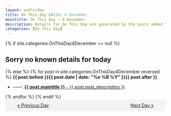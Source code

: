 ```yaml
---
layout: onthisday
title: On This Day &#124; 4 December
maintitle: On This Day — 4 December
description: Details for On This Day are generated by the posts added to the website so the content is subject to changes/updates over time.
categories: [On This Day]
---
```


{% if site.categories.OnThisDay4December == null %}
<h2>Sorry no known details for today</h2>
{% else %}
{% for post in site.categories.OnThisDay4December reversed %}
<strong>{{ post.before }}{{ post.date | date: "%e %B %Y" }}{{ post.after }}</strong>
<ul>
<li> ——: <a class="{{ post.class }}" href="{{ post.url }}"><strong>{{ post.maintitle }}</strong> - {{ post.post_description }}</a></li>
</ul>
{% endfor %}
{% endif %}
<br />
<div style="background-color: #f3f3f3; padding: 10px; border-radius: 5px; text-align: center; display: flex; justify-content: space-evenly;">
<a href="/onthisday/12/12-03">« Previous Day</a>
<span style="visibility:hidden;">[ Visit Leap Year February 29 ]</span>
<a href="/onthisday/12/12-05">Next Day »</a>
</div>
